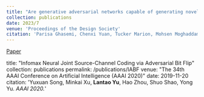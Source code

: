 ```yaml
---
title: "Are generative adversarial networks capable of generating novel and diverse design concepts? An experimental analysis of performance"
collection: publications
date: 2023/7
venue: 'Proceedings of the Design Society'
citation: 'Parisa Ghasemi, Chenxi Yuan, Tucker Marion, Mohsen Moghaddam'
---
```

[Paper]([http://academicpages.github.io/files/paper3.pdf](https://www.cambridge.org/core/journals/proceedings-of-the-design-society/article/are-generative-adversarial-networks-capable-of-generating-novel-and-diverse-design-concepts-an-experimental-analysis-of-performance/05D912C74658C40E78C66D2304103C7E)https://www.cambridge.org/core/journals/proceedings-of-the-design-society/article/are-generative-adversarial-networks-capable-of-generating-novel-and-diverse-design-concepts-an-experimental-analysis-of-performance/05D912C74658C40E78C66D2304103C7E)


title: "Infomax Neural Joint Source-Channel Coding via Adversarial Bit Flip"
collection: publications
permalink: /publications/IABF
venue: "The 34th AAAI Conference on Artificial Intelligence (AAAI 2020)"
date: 2019-11-20
citation: 'Yuxuan Song, Minkai Xu, <b>Lantao Yu</b>, Hao Zhou, Shuo Shao, Yong Yu. <i>AAAI 2020.</i>'
